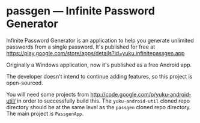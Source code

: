 passgen — Infinite Password Generator
=====================================

Infinite Password Generator is an application to help you generate unlimited passwords from a single password.
It's published for free at https://play.google.com/store/apps/details?id=yuku.infinitepassgen.app

Originally a Windows application, now it's published as a free Android app.

The developer doesn't intend to continue adding features, so this project is open-sourced.

You will need some projects from http://code.google.com/p/yuku-android-util/ in order to successfully build this. The 
`yuku-android-util` cloned repo directory should be at the same level as the `passgen` cloned repo directory. 
The main project is `PassgenApp`.
